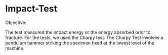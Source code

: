 # Impact-Test

Objective:

The test measured the impact energy or the energy absorbed prior to fracture. For the tests, we used the Charpy test. The Charpy Test involves a pendulum hammer striking the specimen fixed at the lowest level of the machine.
